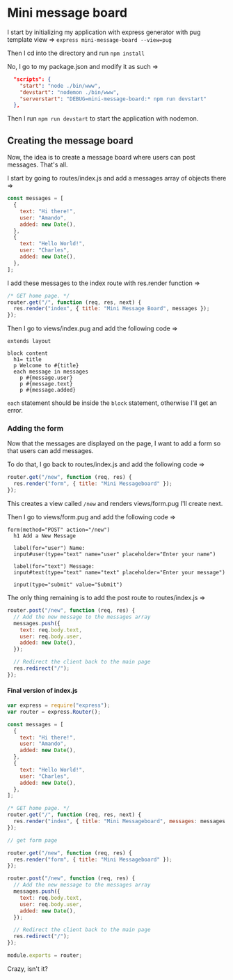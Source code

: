 # Mini message board

I start by initializing my application with express generator with pug template view => `express mini-message-board --view=pug`

Then I cd into the directory and run `npm install`

<!-- Then I start the application by running `DEBUG=mini-message-board:* npm start` -->

No, I go to my package.json and modify it as such =>

```json
  "scripts": {
    "start": "node ./bin/www",
    "devstart": "nodemon ./bin/www",
    "serverstart": "DEBUG=mini-message-board:* npm run devstart"
  },
```

Then I run `npm run devstart` to start the application with nodemon.

## Creating the message board

Now, the idea is to create a message board where users can post messages. That's all.

I start by going to routes/index.js and add a messages array of objects there =>

```js
const messages = [
  {
    text: "Hi there!",
    user: "Amando",
    added: new Date(),
  },
  {
    text: "Hello World!",
    user: "Charles",
    added: new Date(),
  },
];
```

I add these messages to the index route with res.render function =>

```js
/* GET home page. */
router.get("/", function (req, res, next) {
  res.render("index", { title: "Mini Message Board", messages });
});
```

Then I go to views/index.pug and add the following code =>

```pug
extends layout

block content
  h1= title
  p Welcome to #{title}
  each message in messages
    p #{message.user}
    p #{message.text}
    p #{message.added}

```

`each` statement should be inside the `block` statement, otherwise I'll get an error.

### Adding the form

Now that the messages are displayed on the page, I want to add a form so that users can add messages.

To do that, I go back to routes/index.js and add the following code =>

```js
router.get("/new", function (req, res) {
  res.render("form", { title: "Mini Messageboard" });
});
```

This creates a view called `/new` and renders views/form.pug I'll create next.

Then I go to views/form.pug and add the following code =>

```pug
form(method="POST" action="/new")
  h1 Add a New Message

  label(for="user") Name:
  input#user(type="text" name="user" placeholder="Enter your name")

  label(for="text") Message:
  input#text(type="text" name="text" placeholder="Enter your message")

  input(type="submit" value="Submit")
```

The only thing remaining is to add the post route to routes/index.js =>

```js
router.post("/new", function (req, res) {
  // Add the new message to the messages array
  messages.push({
    text: req.body.text,
    user: req.body.user,
    added: new Date(),
  });

  // Redirect the client back to the main page
  res.redirect("/");
});
```

#### Final version of index.js

```js
var express = require("express");
var router = express.Router();

const messages = [
  {
    text: "Hi there!",
    user: "Amando",
    added: new Date(),
  },
  {
    text: "Hello World!",
    user: "Charles",
    added: new Date(),
  },
];

/* GET home page. */
router.get("/", function (req, res, next) {
  res.render("index", { title: "Mini Messageboard", messages: messages });
});

// get form page

router.get("/new", function (req, res) {
  res.render("form", { title: "Mini Messageboard" });
});

router.post("/new", function (req, res) {
  // Add the new message to the messages array
  messages.push({
    text: req.body.text,
    user: req.body.user,
    added: new Date(),
  });

  // Redirect the client back to the main page
  res.redirect("/");
});

module.exports = router;
```

Crazy, isn't it?
